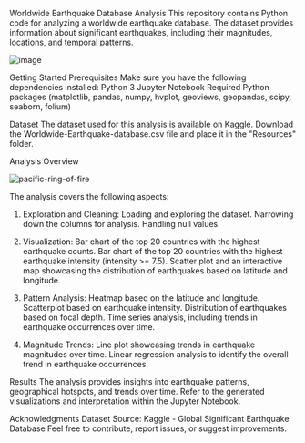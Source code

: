 Worldwide Earthquake Database Analysis
This repository contains Python code for analyzing a worldwide earthquake database. The dataset provides information about significant earthquakes, including their magnitudes, locations, and temporal patterns.

![image](https://github.com/Ngot97/Project-1/assets/150645979/35eb3f19-c4c7-4d21-bf8b-eee9a6813975)

Getting Started
Prerequisites
Make sure you have the following dependencies installed:
	Python 3
	Jupyter Notebook
	Required Python packages (matplotlib, pandas, numpy, hvplot, geoviews, geopandas, scipy, seaborn, folium)

Dataset
The dataset used for this analysis is available on Kaggle. 
Download the Worldwide-Earthquake-database.csv file and place it in the "Resources" folder.

Analysis Overview

![pacific-ring-of-fire](https://github.com/Ngot97/Project-1/assets/150645979/814b6be3-06ce-482b-964b-d166ccdd2c1e)

The analysis covers the following aspects:
1. Exploration and Cleaning:
	Loading and exploring the dataset.
	Narrowing down the columns for analysis.
	Handling null values.

3. Visualization:
	Bar chart of the top 20 countries with the highest earthquake counts.
	Bar chart of the top 20 countries with the highest earthquake intensity (intensity >= 7.5).
	Scatter plot and an interactive map showcasing the distribution of earthquakes based on latitude and longitude.

4. Pattern Analysis:
	Heatmap based on the latitude and longitude.
	Scatterplot based on earthquake intensity.
	Distribution of earthquakes based on focal depth.
	Time series analysis, including trends in earthquake occurrences over time.

5. Magnitude Trends:
	Line plot showcasing trends in earthquake magnitudes over time.
	Linear regression analysis to identify the overall trend in earthquake occurrences.

Results
The analysis provides insights into earthquake patterns, geographical hotspots, and trends over time. Refer to the generated visualizations and interpretation within the Jupyter Notebook.


Acknowledgments
Dataset Source: Kaggle - Global Significant Earthquake Database
Feel free to contribute, report issues, or suggest improvements.
